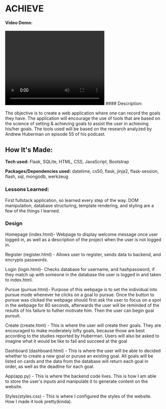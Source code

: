 # ACHIEVE
#### Video Demo: 
<video width="320" height="240" controls>
  <source src="goals_demo.mp4" type="video/mp4">
  Your browser does not support the video tag.
</video>
#### Description:

The objective is to create a web application where one can record the goals they have. 
The application will encourage the use of tools that are based on the science of setting & achieving goals to assist the user in achieving his/her goals.
The tools used will be based on the research analyzed by Andrew Huberman on episode 55 of his podcast. 

## How It's Made:
**Tech used:** 
Flask, SQLite, HTML, CSS, JavaScript, Bootstrap

**Packages/Dependencies used:**
datetime, cs50, flask, jinja2, flask-session, flash, sql, mongodb, werkzeug

### Lessons Learned: 
First fullstack application, so learned every step of the way. DOM manipulation, database structuring, template rendering, and styling are a few of the things I learned. 

### Design

Homepage (index.html)- Webpage to display welcome message once user logged in, as well as a description of the project when the user is not logged in.

Register (register.html) - Allows user to register, sends data to backend, and encrypts passwords.

Login (login.html)- Checks database for username, and hashpassword, if they match up with someone in the database the user is logged in and taken to index.html.

Pursue (pursue.html)- Purpose of this webpage is to set the individual into pursue mode whenever he clicks on a goal to pursue. Once the button to pursue was clicked the webpage should first ask the user to focus on a spot in the webpage for 60 seconds, afterwards the user will be reminded of the results of his failure to futher motivate him. Then the user can begin goal pursuit. 

Create (create.html) - This is where the user will create their goals. They are encouraged to make moderately lofty goals, because those are best according to the studies reported by Huberman. Users will also be asked to imagine what it would be like to fail and succeed at the goal

Dashboard (dashboard.html) - This is where the user will be able to decided whether to create a new goal or puruse an existing goal. All goals will be listed on cards and the data from the database will return each goal in order, as well as the deadline for each goal. 

App(app.py) - This is where the backend code lives. This is how I am able to store the user's inputs and manipulate it to generate content on the website. 

Styles(styles.css) - This is where I configured the styles of the website. How I made it look pretty(kinda). 